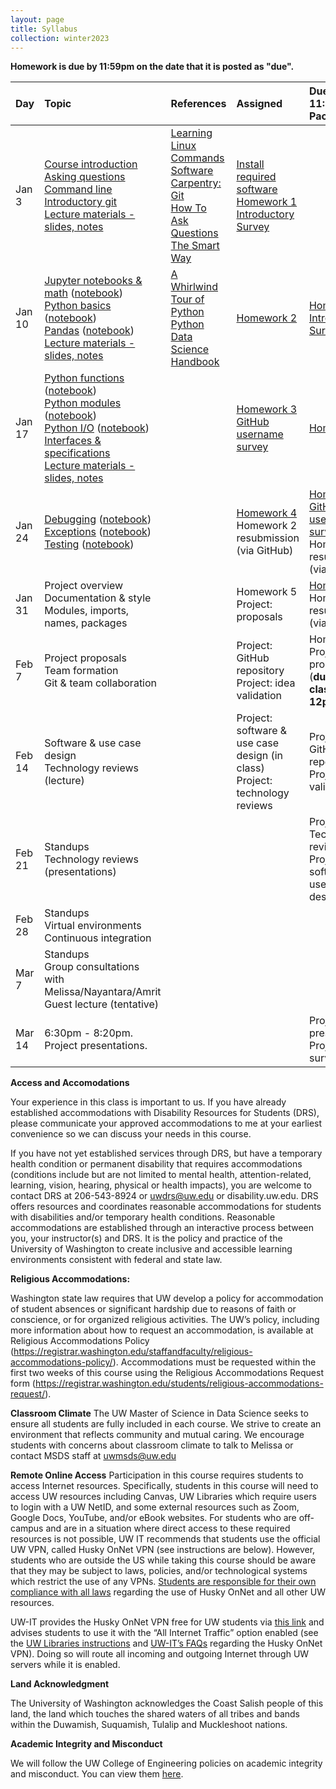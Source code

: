 ```yaml
---
layout: page
title: Syllabus
collection: winter2023
---
```


**Homework is due by 11:59pm on the date that it is posted as "due".**


| Day      | Topic                                                         | References       | Assigned | Due (Tues @ 11:59PM Pacific)    |
|:----------|:----------------|:---------------|:-------------------|:-------------------|
| Jan 3     | [Course introduction](https://uw.hosted.panopto.com/Panopto/Pages/Viewer.aspx?id=8c3d9d9e-287a-415b-a36b-af800011cd77)<br />[Asking questions](https://uw.hosted.panopto.com/Panopto/Pages/Viewer.aspx?id=cbb6609e-3f2d-4c50-8c85-af8000176ec7)<br />[Command line](https://uw.hosted.panopto.com/Panopto/Pages/Viewer.aspx?id=ca200c79-7276-425a-8754-af800020e075)<br />[Introductory git](https://uw.hosted.panopto.com/Panopto/Pages/Viewer.aspx?id=b8507bbb-69b7-4977-be1e-af80003c9d9d)<br /> [Lecture materials - slides, notes](https://github.com/UWDATA515/lecture-materials/tree/main/01) | [Learning Linux Commands](http://linuxcommand.org/lc3_learning_the_shell.php)<br />[Software Carpentry: Git](https://swcarpentry.github.io/git-novice/)<br />[How To Ask Questions The Smart Way](http://www.catb.org/~esr/faqs/smart-questions.html) | [Install required software](<software.md>)<br />[Homework 1](https://classroom.github.com/a/YSDd6GLh)<br />[Introductory Survey](https://canvas.uw.edu/courses/1629436/quizzes/1787443) | | 
| Jan 10    | [Jupyter notebooks & math](https://uw.hosted.panopto.com/Panopto/Pages/Viewer.aspx?id=44cc2a84-de16-4370-a3d3-af8700112e39) ([notebook](https://raw.githubusercontent.com/UWDATA515/lecture-materials/main/02/jupyter_and_python_breakout.ipynb))<br />[Python basics](https://uw.hosted.panopto.com/Panopto/Pages/Viewer.aspx?id=c2a04fcf-7fdb-42b8-85c6-af87002100f0) ([notebook](https://raw.githubusercontent.com/UWDATA515/lecture-materials/main/02/python_vars_and_flow_control.ipynb))<br />[Pandas](https://uw.hosted.panopto.com/Panopto/Pages/Viewer.aspx?id=f80e2c4c-d8e8-44d5-b745-af870039fe5b) ([notebook](https://raw.githubusercontent.com/UWDATA515/lecture-materials/main/02/data_manipulation.ipynb))<br />[Lecture materials - slides, notes](https://github.com/UWDATA515/lecture-materials/tree/main/02) | [A Whirlwind Tour of Python](https://jakevdp.github.io/WhirlwindTourOfPython/)<br />[Python Data Science Handbook](https://jakevdp.github.io/PythonDataScienceHandbook/)  | [Homework 2](https://classroom.github.com/a/Jpq7H2g1) | [Homework 1](https://classroom.github.com/a/YSDd6GLh)<br />[Introductory Survey](https://canvas.uw.edu/courses/1629436/quizzes/1787443) |
| Jan 17    | [Python functions](https://uw.hosted.panopto.com/Panopto/Pages/Viewer.aspx?id=194ddc84-d87b-42ca-bb36-af8e00117bc1) ([notebook](https://raw.githubusercontent.com/UWDATA515/lecture-materials/main/03/python_functions.ipynb))<br />[Python modules](https://uw.hosted.panopto.com/Panopto/Pages/Viewer.aspx?id=d24d641b-b80a-48ff-951b-af8e00220cf9) ([notebook](https://raw.githubusercontent.com/UWDATA515/lecture-materials/main/03/python_modules.ipynb))<br />[Python I/O](https://uw.hosted.panopto.com/Panopto/Pages/Viewer.aspx?id=55a8b3a2-7c2a-4d4b-af3c-af8e0031de2b) ([notebook](https://raw.githubusercontent.com/UWDATA515/lecture-materials/main/03/python_files_io.ipynb))<br />[Interfaces & specifications](https://github.com/UWDATA515/lecture-materials/blob/main/03/DATA515_03_InterfaceSpecification.pdf)<br />[Lecture materials - slides, notes](https://github.com/UWDATA515/lecture-materials/tree/main/03) |  | [Homework 3](https://classroom.github.com/a/jxS2Vvtu)<br />[GitHub username survey](https://canvas.uw.edu/courses/1629436/quizzes/1806583) | [Homework 2](https://classroom.github.com/a/Jpq7H2g1) |
| Jan 24    | [Debugging](https://uw.hosted.panopto.com/Panopto/Pages/Viewer.aspx?id=d258c58e-6970-484b-9acd-af950012399e) ([notebook](https://raw.githubusercontent.com/UWDATA515/lecture-materials/main/04/debugging_python.ipynb))<br />[Exceptions](https://uw.hosted.panopto.com/Panopto/Pages/Viewer.aspx?id=330eba8b-3a7c-40b2-af88-af95002767d1) ([notebook](https://raw.githubusercontent.com/UWDATA515/lecture-materials/main/04/exceptions_in_python.ipynb))<br />[Testing](https://uw.hosted.panopto.com/Panopto/Pages/Viewer.aspx?id=1b7947b6-d3ea-4087-b7e9-af9500352d37) ([notebook](https://raw.githubusercontent.com/UWDATA515/lecture-materials/main/04/python_unit_tests.ipynb)) |  | [Homework 4](https://classroom.github.com/a/XZ40iFIK)<br />Homework 2 resubmission (via GitHub) | [Homework 3](https://classroom.github.com/a/jxS2Vvtu)<br />[GitHub username survey](https://canvas.uw.edu/courses/1629436/quizzes/1806583)<br />Homework 1 resubmission (via GitHub) | 
| Jan 31    | Project overview<br />Documentation & style<br />Modules, imports, names, packages |  | Homework 5<br />Project: proposals | [Homework 4](https://classroom.github.com/a/XZ40iFIK)<br />Homework 2 resubmission (via GitHub) | 
| Feb 7     | Project proposals<br />Team formation<br />Git & team collaboration |  | Project: GitHub repository<br />Project: idea validation | Homework 5<br />Project: proposals (**due before class! 12pm**) | 
| Feb 14    | Software & use case design<br />Technology reviews (lecture) |  | Project: software & use case design (in class)<br />Project: technology reviews | Project: GitHub repository<br />Project: idea validation | 
| Feb 21    | Standups<br />Technology reviews (presentations) |  |  | Project: Technology reviews<br />Project: software & use case design | 
| Feb 28    | Standups<br />Virtual environments<br />Continuous integration |  |  |  | 
| Mar 7     | Standups<br />Group consultations with Melissa/Nayantara/Amrit<br />Guest lecture (tentative) |  |  | | 
| Mar 14    | 6:30pm - 8:20pm. Project presentations.  |  |  | Project: presentation<br />Project: survey | 

**Access and Accomodations**

Your experience in this class is important to us. If you have already established accommodations with Disability Resources for Students (DRS), please communicate your approved accommodations to me at your earliest convenience so we can discuss your needs in this course.

If you have not yet established services through DRS, but have a temporary health condition or permanent disability that requires accommodations (conditions include but are not limited to mental health, attention-related, learning, vision, hearing, physical or health impacts), you are welcome to contact DRS at 206-543-8924 or uwdrs@uw.edu or disability.uw.edu. DRS offers resources and coordinates reasonable accommodations for students with disabilities and/or temporary health conditions. Reasonable accommodations are established through an interactive process between you, your instructor(s) and DRS. It is the policy and practice of the University of Washington to create inclusive and accessible learning environments consistent with federal and state law.


**Religious Accommodations:**

Washington state law requires that UW develop a policy for accommodation of student absences or significant hardship due to reasons of faith or conscience, or for organized religious activities. The UW’s policy, including more information about how to request an accommodation, is available at Religious Accommodations Policy (https://registrar.washington.edu/staffandfaculty/religious-accommodations-policy/). Accommodations must be requested within the first two weeks of this course using the Religious Accommodations Request form (https://registrar.washington.edu/students/religious-accommodations-request/).


**Classroom Climate**
The UW Master of Science in Data Science seeks to ensure all students are fully included in each course. We strive to create an environment that reflects community and mutual caring. We encourage students with concerns about classroom climate to talk to Melissa or contact MSDS staff at uwmsds@uw.edu


**Remote Online Access**
Participation in this course requires students to access Internet resources. Specifically, students in this course will need to access UW resources including Canvas, UW Libraries which require users to login with a UW NetID, and some external resources such as Zoom, Google Docs, YouTube, and/or eBook websites. For students who are off-campus and are in a situation where direct access to these required resources is not possible, UW IT recommends that students use the official UW VPN, called Husky OnNet VPN (see instructions are below). However, students who are outside the US while taking this course should be aware that they may be subject to laws, policies, and/or technological systems which restrict the use of any VPNs. [Students are responsible for their own compliance with all laws](https://itconnect.uw.edu/it-at-the-uw/it-governance-and-policies/appropriate-use/) regarding the use of Husky OnNet and all other UW resources.

UW-IT provides the Husky OnNet VPN free for UW students via [this link](https://itconnect.uw.edu/tools-services-support/networks-connectivity/uw-networks/about-husky-onnet/use-husky-onnet/) and advises students to use it with the “All Internet Traffic” option enabled (see the [UW Libraries instructions](https://www.lib.washington.edu/help/connect/husky-onnet) and [UW-IT’s FAQs](https://itconnect.uw.edu/tools-services-support/networks-connectivity/uw-networks/about-husky-onnet/faqs/) regarding the Husky OnNet VPN). Doing so will route all incoming and outgoing Internet through UW servers while it is enabled.

**Land Acknowledgment**

The University of Washington acknowledges the Coast Salish people of this land, the land which touches the shared waters of all tribes and bands within the Duwamish, Suquamish, Tulalip and Muckleshoot nations.


**Academic Integrity and Misconduct**

We will follow the UW College of Engineering policies on academic integrity and misconduct.  You can view them [here](https://www.engr.washington.edu/current/policies/academic-integrity-misconduct).
